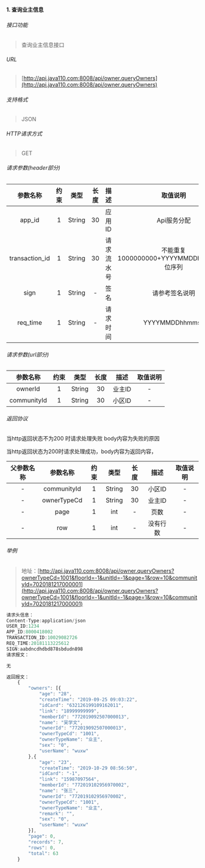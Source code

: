 

**1\. 查询业主信息**
###### 接口功能
> 查询业主信息接口

###### URL
> [http://api.java110.com:8008/api/owner.queryOwners](http://api.java110.com:8008/api/owner.queryOwners)

###### 支持格式
> JSON

###### HTTP请求方式
> GET

###### 请求参数(header部分)
|参数名称|约束|类型|长度|描述|取值说明|
| :-: | :-: | :-: | :-: | :-: | :-:|
|app_id|1|String|30|应用ID|Api服务分配                      |
|transaction_id|1|String|30|请求流水号|不能重复 1000000000+YYYYMMDDhhmmss+6位序列 |
|sign|1|String|-|签名|请参考签名说明|
|req_time|1|String|-|请求时间|YYYYMMDDhhmmss|

###### 请求参数(url部分)
|参数名称|约束|类型|长度|描述|取值说明|
| :-: | :-: | :-: | :-: | :-: | :-: |
|ownerId|1|String|30|业主ID|-|
|communityId|1|String|30|小区ID|-|

###### 返回协议

当http返回状态不为200 时请求处理失败 body内容为失败的原因

当http返回状态为200时请求处理成功，body内容为返回内容，

|父参数名称|参数名称|约束|类型|长度|描述|取值说明|
| :-: | :-: | :-: | :-: | :-: | :-: | :-: |
|-|communityId|1|String|30|小区ID|-|
|-|ownerTypeCd|1|String|30|业主ID|-|
|-|page|1|int|-|页数|-|
|-|row|1|int|-|没有行数|-|

###### 举例
> 地址：[http://api.java110.com:8008/api/owner.queryOwners?ownerTypeCd=1001&floorId=-1&unitId=-1&page=1&row=10&communityId=7020181217000001](http://api.java110.com:8008/api/owner.queryOwners?ownerTypeCd=1001&floorId=-1&unitId=-1&page=1&row=10&communityId=7020181217000001)

``` javascript
请求头信息：
Content-Type:application/json
USER_ID:1234
APP_ID:8000418002
TRANSACTION_ID:10029082726
REQ_TIME:20181113225612
SIGN:aabdncdhdbd878sbdudn898
请求报文：

无

返回报文：
    {
    	"owners": [{
    		"age": "28",
    		"createTime": "2019-09-25 09:03:22",
    		"idCard": "632126199109162011",
    		"link": "18999999999",
    		"memberId": "772019092507000013",
    		"name": "吴学文",
    		"ownerId": "772019092507000013",
    		"ownerTypeCd": "1001",
    		"ownerTypeName": "业主",
    		"sex": "0",
    		"userName": "wuxw"
    	},{
    		"age": "23",
    		"createTime": "2019-10-29 08:56:50",
    		"idCard": "-1",
    		"link": "15987097564",
    		"memberId": "772019102956970002",
    		"name": "张三",
    		"ownerId": "772019102956970002",
    		"ownerTypeCd": "1001",
    		"ownerTypeName": "业主",
    		"remark": "",
    		"sex": "0",
    		"userName": "wuxw"
    	}],
    	"page": 0,
    	"records": 7,
    	"rows": 0,
    	"total": 63
    }

```
